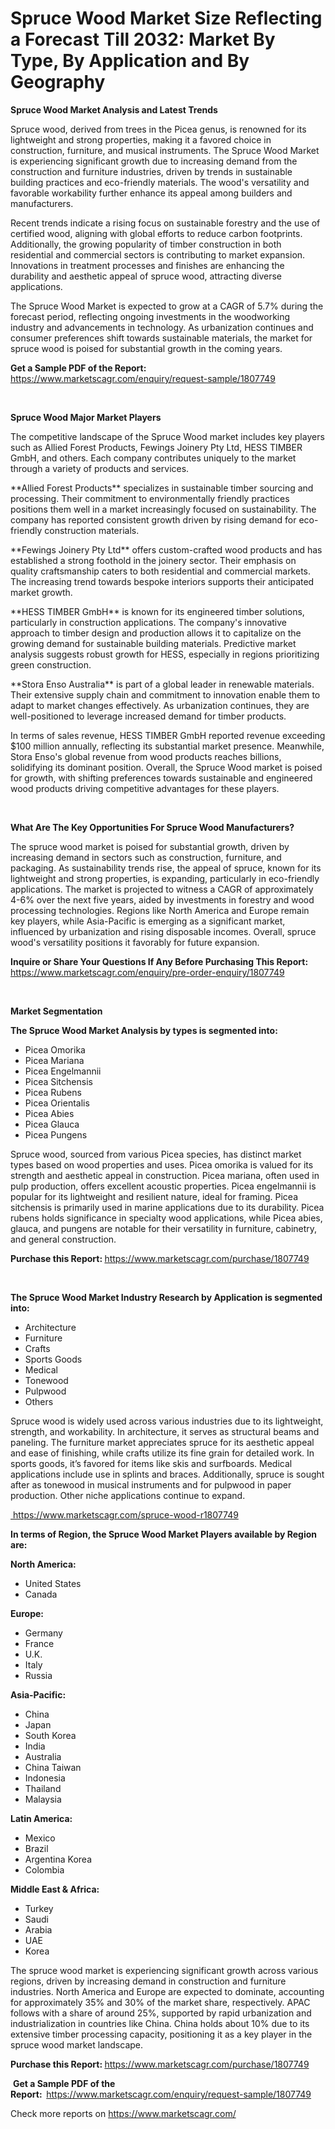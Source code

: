 <p><h1>Spruce Wood Market Size Reflecting a Forecast Till 2032: Market By Type, By Application and By Geography</h1></p><p><strong>Spruce Wood Market Analysis and Latest Trends</strong></p>
<p><p>Spruce wood, derived from trees in the Picea genus, is renowned for its lightweight and strong properties, making it a favored choice in construction, furniture, and musical instruments. The Spruce Wood Market is experiencing significant growth due to increasing demand from the construction and furniture industries, driven by trends in sustainable building practices and eco-friendly materials. The wood's versatility and favorable workability further enhance its appeal among builders and manufacturers.</p><p>Recent trends indicate a rising focus on sustainable forestry and the use of certified wood, aligning with global efforts to reduce carbon footprints. Additionally, the growing popularity of timber construction in both residential and commercial sectors is contributing to market expansion. Innovations in treatment processes and finishes are enhancing the durability and aesthetic appeal of spruce wood, attracting diverse applications.</p><p>The Spruce Wood Market is expected to grow at a CAGR of 5.7% during the forecast period, reflecting ongoing investments in the woodworking industry and advancements in technology. As urbanization continues and consumer preferences shift towards sustainable materials, the market for spruce wood is poised for substantial growth in the coming years.</p></p>
<p><strong>Get a Sample PDF of the Report:&nbsp;</strong> <a href="https://www.marketscagr.com/enquiry/request-sample/1807749?utm_campaign=2796&utm_medium=2&utm_source=Github&utm_content=ia&utm_term=01042025&utm_id=spruce-wood">https://www.marketscagr.com/enquiry/request-sample/1807749</a></p>
<p>&nbsp;</p>
<p><strong>Spruce Wood Major Market Players</strong></p>
<p><p>The competitive landscape of the Spruce Wood market includes key players such as Allied Forest Products, Fewings Joinery Pty Ltd, HESS TIMBER GmbH, and others. Each company contributes uniquely to the market through a variety of products and services.</p><p>**Allied Forest Products** specializes in sustainable timber sourcing and processing. Their commitment to environmentally friendly practices positions them well in a market increasingly focused on sustainability. The company has reported consistent growth driven by rising demand for eco-friendly construction materials.</p><p>**Fewings Joinery Pty Ltd** offers custom-crafted wood products and has established a strong foothold in the joinery sector. Their emphasis on quality craftsmanship caters to both residential and commercial markets. The increasing trend towards bespoke interiors supports their anticipated market growth.</p><p>**HESS TIMBER GmbH** is known for its engineered timber solutions, particularly in construction applications. The company's innovative approach to timber design and production allows it to capitalize on the growing demand for sustainable building materials. Predictive market analysis suggests robust growth for HESS, especially in regions prioritizing green construction.</p><p>**Stora Enso Australia** is part of a global leader in renewable materials. Their extensive supply chain and commitment to innovation enable them to adapt to market changes effectively. As urbanization continues, they are well-positioned to leverage increased demand for timber products.</p><p>In terms of sales revenue, HESS TIMBER GmbH reported revenue exceeding $100 million annually, reflecting its substantial market presence. Meanwhile, Stora Enso's global revenue from wood products reaches billions, solidifying its dominant position. Overall, the Spruce Wood market is poised for growth, with shifting preferences towards sustainable and engineered wood products driving competitive advantages for these players.</p></p>
<p>&nbsp;</p>
<p><strong>What Are The Key Opportunities For Spruce Wood Manufacturers?</strong></p>
<p><p>The spruce wood market is poised for substantial growth, driven by increasing demand in sectors such as construction, furniture, and packaging. As sustainability trends rise, the appeal of spruce, known for its lightweight and strong properties, is expanding, particularly in eco-friendly applications. The market is projected to witness a CAGR of approximately 4-6% over the next five years, aided by investments in forestry and wood processing technologies. Regions like North America and Europe remain key players, while Asia-Pacific is emerging as a significant market, influenced by urbanization and rising disposable incomes. Overall, spruce wood's versatility positions it favorably for future expansion.</p></p>
<p><strong>Inquire or Share Your Questions If Any Before Purchasing This Report:</strong> <a href="https://www.marketscagr.com/enquiry/pre-order-enquiry/1807749?utm_campaign=2796&utm_medium=2&utm_source=Github&utm_content=ia&utm_term=01042025&utm_id=spruce-wood">https://www.marketscagr.com/enquiry/pre-order-enquiry/1807749</a></p>
<p>&nbsp;</p>
<p><strong>Market Segmentation</strong></p>
<p><strong>The Spruce Wood Market Analysis by types is segmented into:</strong></p>
<p><ul><li>Picea Omorika</li><li>Picea Mariana</li><li>Picea Engelmannii</li><li>Picea Sitchensis</li><li>Picea Rubens</li><li>Picea Orientalis</li><li>Picea Abies</li><li>Picea Glauca</li><li>Picea Pungens</li></ul></p>
<p><p>Spruce wood, sourced from various Picea species, has distinct market types based on wood properties and uses. Picea omorika is valued for its strength and aesthetic appeal in construction. Picea mariana, often used in pulp production, offers excellent acoustic properties. Picea engelmannii is popular for its lightweight and resilient nature, ideal for framing. Picea sitchensis is primarily used in marine applications due to its durability. Picea rubens holds significance in specialty wood applications, while Picea abies, glauca, and pungens are notable for their versatility in furniture, cabinetry, and general construction.</p></p>
<p><strong>Purchase this Report:&nbsp;</strong><a href="https://www.marketscagr.com/purchase/1807749?utm_campaign=2796&utm_medium=2&utm_source=Github&utm_content=ia&utm_term=01042025&utm_id=spruce-wood">https://www.marketscagr.com/purchase/1807749</a></p>
<p>&nbsp;</p>
<p><strong>The Spruce Wood Market Industry Research by Application is segmented into:</strong></p>
<p><ul><li>Architecture</li><li>Furniture</li><li>Crafts</li><li>Sports Goods</li><li>Medical</li><li>Tonewood</li><li>Pulpwood</li><li>Others</li></ul></p>
<p><p>Spruce wood is widely used across various industries due to its lightweight, strength, and workability. In architecture, it serves as structural beams and paneling. The furniture market appreciates spruce for its aesthetic appeal and ease of finishing, while crafts utilize its fine grain for detailed work. In sports goods, it’s favored for items like skis and surfboards. Medical applications include use in splints and braces. Additionally, spruce is sought after as tonewood in musical instruments and for pulpwood in paper production. Other niche applications continue to expand.</p></p>
<p><a href="https://www.marketscagr.com/spruce-wood-r1807749?utm_campaign=2796&utm_medium=2&utm_source=Github&utm_content=ia&utm_term=01042025&utm_id=spruce-wood">&nbsp;https://www.marketscagr.com/spruce-wood-r1807749</a></p>
<p><strong>In terms of Region, the Spruce Wood Market Players available by Region are:</strong></p>
<p>
    <p> <strong> North America: </strong>
        <ul>
            <li>United States</li>
            <li>Canada</li>
        </ul>
        </p> 
    <p> <strong> Europe: </strong>
        <ul>
            <li>Germany</li>
            <li>France</li>
            <li>U.K.</li>
            <li>Italy</li>
            <li>Russia</li>
        </ul>
        </p> 
    <p> <strong> Asia-Pacific: </strong>
        <ul>
            <li>China</li>
            <li>Japan</li>
            <li>South Korea</li>
            <li>India</li>
            <li>Australia</li>
            <li>China Taiwan</li>
            <li>Indonesia</li>
            <li>Thailand</li>
            <li>Malaysia</li>
        </ul>
        </p> 
    <p> <strong> Latin America: </strong>
        <ul>
            <li>Mexico</li>
            <li>Brazil</li>
            <li>Argentina Korea</li>
            <li>Colombia</li>
        </ul>
        </p> 
    <p> <strong> Middle East & Africa: </strong>
        <ul>
            <li>Turkey</li>
            <li>Saudi</li>
            <li>Arabia</li>
            <li>UAE</li>
            <li>Korea</li>
        </ul>
    </p>
    </p>
<p><p>The spruce wood market is experiencing significant growth across various regions, driven by increasing demand in construction and furniture industries. North America and Europe are expected to dominate, accounting for approximately 35% and 30% of the market share, respectively. APAC follows with a share of around 25%, supported by rapid urbanization and industrialization in countries like China. China holds about 10% due to its extensive timber processing capacity, positioning it as a key player in the spruce wood market landscape.</p></p>
<p><strong>Purchase this Report: </strong><a href="https://www.marketscagr.com/purchase/1807749?utm_campaign=2796&utm_medium=2&utm_source=Github&utm_content=ia&utm_term=01042025&utm_id=spruce-wood">https://www.marketscagr.com/purchase/1807749</a></p>
<p>&nbsp;<strong>Get a Sample PDF of the Report:&nbsp;&nbsp;</strong><a href="https://www.marketscagr.com/enquiry/request-sample/1807749?utm_campaign=2796&utm_medium=2&utm_source=Github&utm_content=ia&utm_term=01042025&utm_id=spruce-wood">https://www.marketscagr.com/enquiry/request-sample/1807749</a></p>
<p><strong></strong></p>
<p>Check more reports on <a href="https://www.marketscagr.com/?utm_campaign=2796&utm_medium=2&utm_source=Github&utm_content=ia&utm_term=01042025&utm_id=spruce-wood">https://www.marketscagr.com/</a></p>